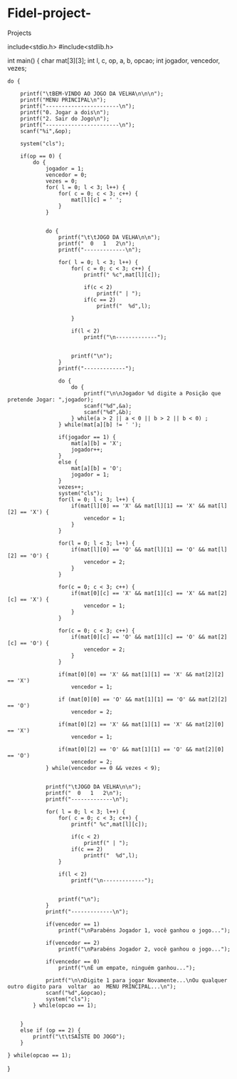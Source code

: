# Fidel-project-
Projects
 
include<stdio.h>
#include<stdlib.h>

int main()
{
    char mat[3][3];
    int l, c, op, a, b, opcao;
    int jogador, vencedor, vezes;


    do {

        printf("\tBEM-VINDO AO JOGO DA VELHA\n\n\n");
        printf("MENU PRINCIPAL\n");
        printf("-----------------------\n");
        printf("0. Jogar a dois\n");
        printf("2. Sair do Jogo\n");
        printf("-----------------------\n");
        scanf("%i",&op);

        system("cls");

        if(op == 0) {
            do {
                jogador = 1;
                vencedor = 0;
                vezes = 0;
                for( l = 0; l < 3; l++) {
                    for( c = 0; c < 3; c++) {
                        mat[l][c] = ' ';
                    }
                }


                do {
                    printf("\t\tJOGO DA VELHA\n\n");
                    printf("  0   1   2\n");
                    printf("-------------\n");

                    for( l = 0; l < 3; l++) {
                        for( c = 0; c < 3; c++) {
                            printf(" %c",mat[l][c]);

                            if(c < 2)
                                printf(" | ");
                            if(c == 2)
                                printf("  %d",l);

                        }

                        if(l < 2)
                            printf("\n-------------");


                        printf("\n");
                    }
                    printf("-------------");

                    do {
                        do {
                            printf("\n\nJogador %d digite a Posição que pretende Jogar: ",jogador);
                            scanf("%d",&a);
                            scanf("%d",&b);
                        } while(a > 2 || a < 0 || b > 2 || b < 0) ;
                    } while(mat[a][b] != ' ');

                    if(jogador == 1) {
                        mat[a][b] = 'X';
                        jogador++;
                    }
                    else {
                        mat[a][b] = 'O';
                        jogador = 1;
                    }
                    vezes++;
                    system("cls");
                    for(l = 0; l < 3; l++) {
                        if(mat[l][0] == 'X' && mat[l][1] == 'X' && mat[l][2] == 'X') {
                            vencedor = 1;
                        }
                    }

                    for(l = 0; l < 3; l++) {
                        if(mat[l][0] == 'O' && mat[l][1] == 'O' && mat[l][2] == 'O') {
                            vencedor = 2;
                        }
                    }

                    for(c = 0; c < 3; c++) {
                        if(mat[0][c] == 'X' && mat[1][c] == 'X' && mat[2][c] == 'X') {
                            vencedor = 1;
                        }
                    }

                    for(c = 0; c < 3; c++) {
                        if(mat[0][c] == 'O' && mat[1][c] == 'O' && mat[2][c] == 'O') {
                            vencedor = 2;
                        }
                    }

                    if(mat[0][0] == 'X' && mat[1][1] == 'X' && mat[2][2] == 'X')
                        vencedor = 1;

                    if (mat[0][0] == 'O' && mat[1][1] == 'O' && mat[2][2] == 'O')
                        vencedor = 2;

                    if(mat[0][2] == 'X' && mat[1][1] == 'X' && mat[2][0] == 'X')
                        vencedor = 1;

                    if(mat[0][2] == 'O' && mat[1][1] == 'O' && mat[2][0] == 'O')
                        vencedor = 2;
                } while(vencedor == 0 && vezes < 9);


                printf("\tJOGO DA VELHA\n\n");
                printf("  0   1   2\n");
                printf("-------------\n");

                for( l = 0; l < 3; l++) {
                    for( c = 0; c < 3; c++) {
                        printf(" %c",mat[l][c]);

                        if(c < 2)
                            printf(" | ");
                        if(c == 2)
                            printf("  %d",l);
                    }

                    if(l < 2)
                        printf("\n-------------");


                    printf("\n");
                }
                printf("-------------\n");

                if(vencedor == 1)
                    printf("\nParabéns Jogador 1, você ganhou o jogo...");

                if(vencedor == 2)
                    printf("\nParabéns Jogador 2, você ganhou o jogo...");

                if(vencedor == 0)
                    printf("\nÉ um empate, ninguém ganhou...");

                printf("\n\nDigite 1 para jogar Novamente...\nOu qualquer outro digito para  voltar  ao  MENU PRINCIPAL...\n");
                scanf("%d",&opcao);
                system("cls");
            } while(opcao == 1);


        }
        else if (op == 2) {
            printf("\t\tSAÍSTE DO JOGO");
        }

    } while(opcao == 1);


}